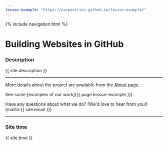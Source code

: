 ```yaml
---
lesson-example: "https://carpentries.github.io/lesson-example/"
---
```


{% include navigation.html %}  

# Building Websites in GitHub

### Description
{{ site.description }}  

---
More details about the project are available from the [About page](about).

See some [examples of our work]({{ page.lesson-example }}).

Have any questions about what we do? [We'd love to hear from you!](mailto:{{ site.email }})

---

### Site time
{{ site.time }}




